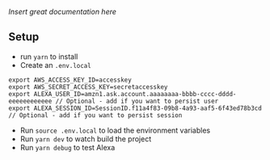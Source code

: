 *Insert great documentation here*

## Setup

- run `yarn` to install
- Create an `.env.local`

```agsl
export AWS_ACCESS_KEY_ID=accesskey
export AWS_SECRET_ACCESS_KEY=secretaccesskey
export ALEXA_USER_ID=amzn1.ask.account.aaaaaaaa-bbbb-cccc-dddd-eeeeeeeeeeee // Optional - add if you want to persist user
export ALEXA_SESSION_ID=SessionID.f11a4f83-09b8-4a93-aaf5-6f43ed78b3cd // Optional - add if you want to persist session
```

- Run `source .env.local` to load the environment variables
- Run `yarn dev` to watch build the project
- Run `yarn debug` to test Alexa
